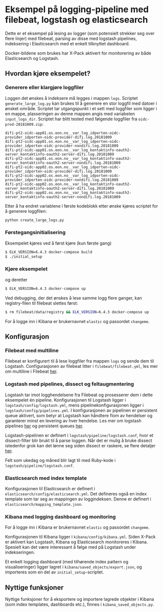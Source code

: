 # Eksempel på logging-pipeline med filebeat, logstash og elasticsearch

Dette er et eksempel på lesing av logger (som potensielt strekker seg over flere linjer) med filebeat, parsing av disse med logstash pipelines, indeksering i Elasticsearch med et enkelt tilknyttet dashboard.

Docker-bildene som brukes har X-Pack aktivert for monitorering av både Elasticsearch og Logstash.

## Hvordan kjøre eksempelet?

### Generere eller klargjøre loggfiler

Loggen det ønskes å indeksere må legges i mappen `logs`. Scriptet `generate_large_log.py` kan brukes til å generere en stor loggfil med datoer i ønsket område. Scriptet tar utgangspunkt i et sett med loggfiler som ligger i en mappe, plasseringen av denne mappen angis med variabelen `input_logs_dir`. Scriptet har blitt tested med følgende loggfiler fra `oidc-prod-20181009.zip`:
```
difi-pt2-oidc-app01.os.eon.no__var_log_idporten-oidc-provider_idporten-oidc-provider-difi.log.20181009
difi-pt2-oidc-app01.os.eon.no__var_log_idporten-oidc-provider_idporten-oidc-provider-nondifi.log.20181009
difi-pt2-oidc-app01.os.eon.no__var_log_kontaktinfo-oauth2-server_kontaktinfo-oauth2-server-difi.log.20181009
difi-pt2-oidc-app01.os.eon.no__var_log_kontaktinfo-oauth2-server_kontaktinfo-oauth2-server-nondifi.log.20181009
difi-pt2-oidc-app02.os.eon.no__var_log_idporten-oidc-provider_idporten-oidc-provider-difi.log.20181009
difi-pt2-oidc-app02.os.eon.no__var_log_idporten-oidc-provider_idporten-oidc-provider-nondifi.log.20181009
difi-pt2-oidc-app02.os.eon.no__var_log_kontaktinfo-oauth2-server_kontaktinfo-oauth2-server-difi.log.20181009
difi-pt2-oidc-app02.os.eon.no__var_log_kontaktinfo-oauth2-server_kontaktinfo-oauth2-server-nondifi.log.20181009
```
Etter å ha endret variablene i første kodeblokk etter ønske kjøres scriptet for å generere loggfilen:
```bash
python create_large_logs.py
```

### Førstegangsinitialisering

Eksempelet kjøres ved å først kjøre (kun første gang)
```bash
$ ELK_VERSION=6.4.3 docker-compose build
$ ./initial_setup
```

### Kjøre eksempelet

og deretter
```bash
$ ELK_VERSION=6.4.3 docker-compose up
```

Ved debugging, der det ønskes å lese samme logg flere ganger, kan registry-filen til filebeat slettes først:
```bash
$ rm filebeat/data/registry && ELK_VERSION=6.4.3 docker-compose up
```

For å logge inn i Kibana er brukernavnet `elastic` og passordet `changeme`.

## Konfigurasjon

### Filebeat med multiline

Filebeat er konfigurert til å lese loggfiler fra mappen `logs` og sende dem til Logstash. Configurasjonen av filebeat litter i `filebeat/filebeat.yml`, les mer om multiline i Filebeat [her](https://www.elastic.co/guide/en/beats/filebeat/current/multiline-examples.html).

### Logstash med pipelines, dissect og feltaugmentering

Logstash tar imot logghendelsene fra Filebeat og prosesserer dem i dette eksempelet én pipeline. Konfigurasjonen til Logstash ligger i `logstash/config/logstash.yml`, mens pipelinekonfigurasjonen ligger i `logstash/config/pipelines.yml`. I konfigurasjonen av pipelinen er persistent queue aktivert, som betyr at Logstash kan håndtere flom av hendelser og garanterer minst en levering av hver hendelse. Les mer om logstash pipelines [her](https://www.elastic.co/guide/en/logstash/current/multiple-pipelines.html) og persistent queues [her](https://www.elastic.co/guide/en/logstash/current/persistent-queues.html).

Logstash-pipelinen er definert i `logstash/pipeline/logstash.conf`, hvor et dissect-filter blir brukt til å parse loggen. Når det er mulig å bruke dissect istedenfor grok kan det lønne seg siden dissect er raskere, se flere detaljer [her](https://www.elastic.co/guide/en/logstash/current/plugins-filters-dissect.html).

Felt som ukedag og måned blir lagt til med Ruby-kode i `logstash/pipeline/logstash.conf`.

### Elasticsearch med index template

Konfigurasjonen til Elasticsearch er definert i `elasticsearch/config/elasticsearch.yml`. Det defineres også en index template som tar seg av mappingen av loggindeksen. Denne er definert i `elasticsearch/mapping_template.json`.

### Kibana med logging dashboard og monitoring

For å logge inn i Kibana er brukernavnet `elastic` og passordet `changeme`.

Konfigurasjonen til Kibana ligger i `kibana/config/kibana.yml`. Siden X-Pack er aktivert kan Logstash, Kibana og Elasticsearch monitoreres i Kibana. Spesielt kan det være interessant å følge med på Logstash under indekseringen.

Et enkelt logging dashboard (med tilhørende index pattern og visualiseringer) ligger lagret i `kibana/saved_objects/export.json`, og importeres som en del av `initial_setup`-scriptet.

## Nyttige funksjoner

Nyttige funksjoner for å eksportere og importere lagrede objekter i Kibana (som index templates, dashboards etc.), finnes i `kibana_saved_objects.py`.
